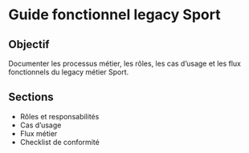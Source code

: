 # Guide fonctionnel legacy Sport

## Objectif
Documenter les processus métier, les rôles, les cas d’usage et les flux fonctionnels du legacy métier Sport.

## Sections
- Rôles et responsabilités
- Cas d’usage
- Flux métier
- Checklist de conformité
